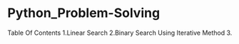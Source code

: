 # Python_Problem-Solving

Table Of Contents
1.Linear Search
2.Binary Search Using Iterative Method
3.
